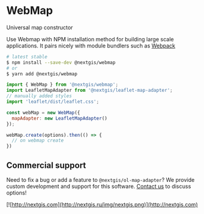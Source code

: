 # WebMap

Universal map constructor

Use Webmap with NPM installation method for building large scale applications. It pairs nicely with module bundlers such as [Webpack](https://webpack.js.org/)

```bash
# latest stable
$ npm install --save-dev @nextgis/webmap
# or
$ yarn add @nextgis/webmap
```

```javascript
import { WebMap } from '@nextgis/webmap';
import LeafletMapAdapter from '@nextgis/leaflet-map-adapter';
// manually added styles
import 'leaflet/dist/leaflet.css';

const webMap = new WebMap({
  mapAdapter: new LeafletMapAdapter()
});

webMap.create(options).then(() => {
  // on webmap create
})
```

## Commercial support

Need to fix a bug or add a feature to `@nextgis/ol-map-adapter`? We provide custom development and support for this software. [Contact us](http://nextgis.com/contact/) to discuss options!

[![http://nextgis.com](http://nextgis.ru/img/nextgis.png)](http://nextgis.com)
